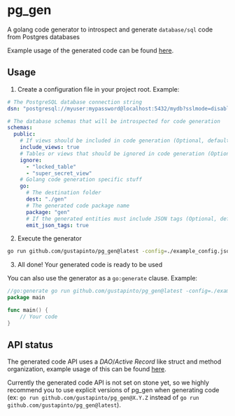# pg_gen

A golang code generator to introspect and generate `database/sql` code from Postgres databases

Example usage of the generated code can be found [here](https://github.com/gustapinto/pg_gen/tree/main/example).

## Usage

1. Create a configuration file in your project root. Example:
```yaml
# The PostgreSQL database connection string
dsn: "postgresql://myuser:mypassword@localhost:5432/mydb?sslmode=disable"

# The database schemas that will be introspected for code generation
schemas:
  public:
    # If views should be included in code generation (Optional, default=false)
    include_views: true
    # Tables or views that should be ignored in code generation (Optional, default=null)
    ignore:
      - "locked_table"
      - "super_secret_view"
    # Golang code generation specific stuff
    go:
      # The destination folder
      dest: "./gen"
      # The generated code package name
      package: "gen"
      # If the generated entities must include JSON tags (Optional, default=false)
      emit_json_tags: true
```
2. Execute the generator
```bash
go run github.com/gustapinto/pg_gen@latest -config=./example_config.json
```
3. All done! Your generated code is ready to be used

You can also use the generator as a `go:generate` clause. Example:
```go
//go:generate go run github.com/gustapinto/pg_gen@latest -config=./example_config.json
package main

func main() {
    // Your code
}
```

## API status

The generated code API uses a *DAO*/*Active Record* like struct and method organization, example usage of this can be found [here](https://github.com/gustapinto/pg_gen/tree/main/example).

Currently the generated code API is not set on stone yet, so we highly recommend you to use explicit versions of pg_gen when generating code (ex: `go run github.com/gustapinto/pg_gen@X.Y.Z` instead of `go run github.com/gustapinto/pg_gen@latest`).

